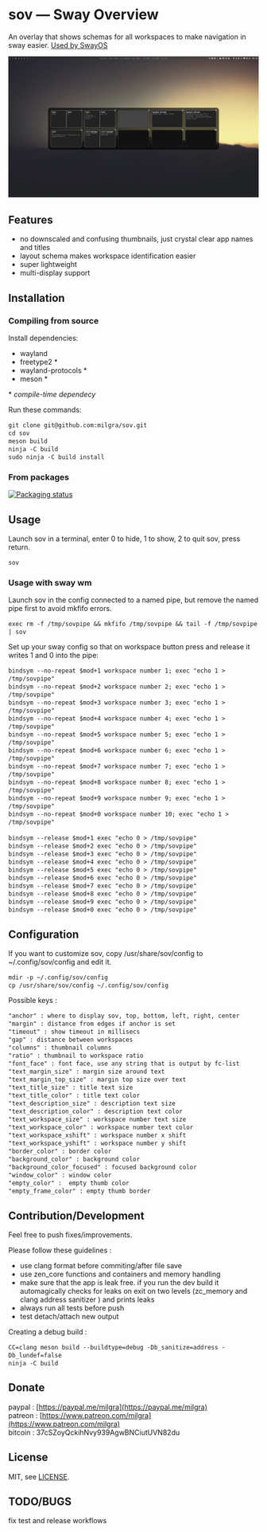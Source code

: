 # sov — Sway Overview

An overlay that shows schemas for all workspaces to make navigation in sway easier. [Used by SwayOS](https://swayos.github.io)

![alt text](screenshot.png)

## Features ##

- no downscaled and confusing thumbnails, just crystal clear app names and titles
- layout schema makes workspace identification easier
- super lightweight   
- multi-display support

## Installation

### Compiling from source

Install dependencies:

- wayland
- freetype2 \*
- wayland-protocols \*
- meson \*

\* _compile-time dependecy_

Run these commands:

```
git clone git@github.com:milgra/sov.git
cd sov
meson build
ninja -C build
sudo ninja -C build install
```

### From packages

[![Packaging status](https://repology.org/badge/tiny-repos/sov.svg)](https://repology.org/project/sov/versions)

## Usage

Launch sov in a terminal, enter 0 to hide, 1 to show, 2 to quit sov, press return.

```
sov
```

### Usage with sway wm

Launch sov in the config connected to a named pipe, but remove the named pipe first to avoid mkfifo errors.

```
exec rm -f /tmp/sovpipe && mkfifo /tmp/sovpipe && tail -f /tmp/sovpipe | sov
```

Set up your sway config so that on workspace button press and release it writes 1 and 0 into the pipe:

```
bindsym --no-repeat $mod+1 workspace number 1; exec "echo 1 > /tmp/sovpipe"
bindsym --no-repeat $mod+2 workspace number 2; exec "echo 1 > /tmp/sovpipe"
bindsym --no-repeat $mod+3 workspace number 3; exec "echo 1 > /tmp/sovpipe"
bindsym --no-repeat $mod+4 workspace number 4; exec "echo 1 > /tmp/sovpipe"
bindsym --no-repeat $mod+5 workspace number 5; exec "echo 1 > /tmp/sovpipe"
bindsym --no-repeat $mod+6 workspace number 6; exec "echo 1 > /tmp/sovpipe"
bindsym --no-repeat $mod+7 workspace number 7; exec "echo 1 > /tmp/sovpipe"
bindsym --no-repeat $mod+8 workspace number 8; exec "echo 1 > /tmp/sovpipe"
bindsym --no-repeat $mod+9 workspace number 9; exec "echo 1 > /tmp/sovpipe"
bindsym --no-repeat $mod+0 workspace number 10; exec "echo 1 > /tmp/sovpipe"

bindsym --release $mod+1 exec "echo 0 > /tmp/sovpipe"
bindsym --release $mod+2 exec "echo 0 > /tmp/sovpipe"
bindsym --release $mod+3 exec "echo 0 > /tmp/sovpipe"
bindsym --release $mod+4 exec "echo 0 > /tmp/sovpipe"
bindsym --release $mod+5 exec "echo 0 > /tmp/sovpipe"
bindsym --release $mod+6 exec "echo 0 > /tmp/sovpipe"
bindsym --release $mod+7 exec "echo 0 > /tmp/sovpipe"
bindsym --release $mod+8 exec "echo 0 > /tmp/sovpipe"
bindsym --release $mod+9 exec "echo 0 > /tmp/sovpipe"
bindsym --release $mod+0 exec "echo 0 > /tmp/sovpipe"
```

## Configuration ##

If you want to customize sov, copy /usr/share/sov/config to ~/.config/sov/config and edit it.
```
mdir -p ~/.config/sov/config
cp /usr/share/sov/config ~/.config/sov/config
```
Possible keys :

```
"anchor" : where to display sov, top, bottom, left, right, center  
"margin" : distance from edges if anchor is set  
"timeout" : show timeout in millisecs  
"gap" : distance between workspaces  
"columns" : thumbnail columns  
"ratio" : thumbnail to workspace ratio  
"font_face" : font face, use any string that is output by fc-list  
"text_margin_size" : margin size around text  
"text_margin_top_size" : margin top size over text  
"text_title_size" : title text size  
"text_title_color" : title text color  
"text_description_size" : description text size  
"text_description_color" : description text color  
"text_workspace_size" : workspace number text size  
"text_workspace_color" : workspace number text color  
"text_workspace_xshift" : workspace number x shift  
"text_workspace_yshift" : workspace number y shift  
"border_color" : border color  
"background_color" : background color  
"background_color_focused" : focused background color  
"window_color" : window color  
"empty_color" :  empty thumb color  
"empty_frame_color" : empty thumb border  
```

## Contribution/Development ##

Feel free to push fixes/improvements.

Please follow these guidelines :

- use clang format before commiting/after file save
- use zen_core functions and containers and memory handling
- make sure that the app is leak free. if you run the dev build it automagically checks for leaks on exit on two levels (zc_memory and clang address sanitizer ) and prints leaks
- always run all tests before push
- test detach/attach new output

Creating a debug build :

```
CC=clang meson build --buildtype=debug -Db_sanitize=address -Db_lundef=false
ninja -C build
```

## Donate ##

paypal : [https://paypal.me/milgra](https://paypal.me/milgra)  
patreon : [https://www.patreon.com/milgra](https://www.patreon.com/milgra)  
bitcoin : 37cSZoyQckihNvy939AgwBNCiutUVN82du  

## License ##

MIT, see [LICENSE](/LICENSE).

## TODO/BUGS ##

fix test and release workflows  
